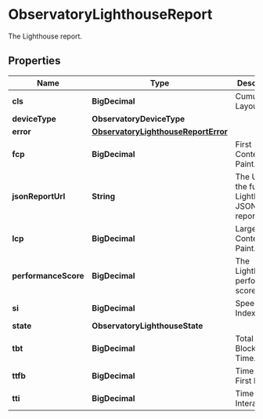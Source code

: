 

# ObservatoryLighthouseReport

The Lighthouse report.

## Properties

| Name | Type | Description | Notes |
|------------ | ------------- | ------------- | -------------|
|**cls** | **BigDecimal** | Cumulative Layout Shift. |  [optional] |
|**deviceType** | **ObservatoryDeviceType** |  |  [optional] |
|**error** | [**ObservatoryLighthouseReportError**](ObservatoryLighthouseReportError.md) |  |  [optional] |
|**fcp** | **BigDecimal** | First Contentful Paint. |  [optional] |
|**jsonReportUrl** | **String** | The URL to the full Lighthouse JSON report. |  [optional] |
|**lcp** | **BigDecimal** | Largest Contentful Paint. |  [optional] |
|**performanceScore** | **BigDecimal** | The Lighthouse performance score. |  [optional] |
|**si** | **BigDecimal** | Speed Index. |  [optional] |
|**state** | **ObservatoryLighthouseState** |  |  [optional] |
|**tbt** | **BigDecimal** | Total Blocking Time. |  [optional] |
|**ttfb** | **BigDecimal** | Time To First Byte. |  [optional] |
|**tti** | **BigDecimal** | Time To Interactive. |  [optional] |




